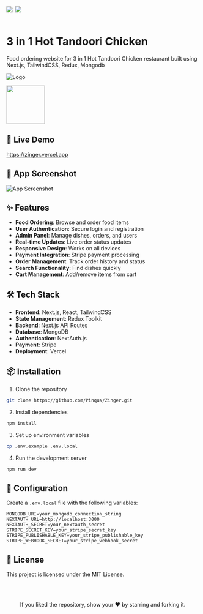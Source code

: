 <div align="left">
            <a href="https://paypal.me/piyushsati311999" target="_blank" style="display: inline-block;">
                <img
                    src="https://img.shields.io/badge/Donate-PayPal-blue.svg?style=flat-square&logo=paypal" 
                    align="left"
                />
            </a>
            <a href="https://www.buymeacoffee.com/piyushsati" target="_blank" style="display: inline-block;">
                <img
                    src="https://img.shields.io/badge/Donate-Buy%20Me%20A%20Coffee-orange.svg?style=flat-square&logo=buymeacoffee" 
                    align="left"
                />
            </a>
</div>  
<br/>  



# 3 in 1 Hot Tandoori Chicken

Food ordering website for 3 in 1 Hot Tandoori Chicken restaurant built using Next.js, TailwindCSS, Redux, Mongodb

![Logo](https://zinger.vercel.app/_next/image?url=%2Fimg%2FZinger.svg&w=128&q=75)

<img src="https://zinger.vercel.app/img/favicons/apple-touch-icon.png" height="100" alt="" />

## 🚀 Live Demo

https://zinger.vercel.app

## 📱 App Screenshot

![App Screenshot](https://i.ibb.co/8x3ZGnG/zinger.gif)

## ✨ Features

- **Food Ordering**: Browse and order food items
- **User Authentication**: Secure login and registration
- **Admin Panel**: Manage dishes, orders, and users
- **Real-time Updates**: Live order status updates
- **Responsive Design**: Works on all devices
- **Payment Integration**: Stripe payment processing
- **Order Management**: Track order history and status
- **Search Functionality**: Find dishes quickly
- **Cart Management**: Add/remove items from cart

## 🛠️ Tech Stack

- **Frontend**: Next.js, React, TailwindCSS
- **State Management**: Redux Toolkit
- **Backend**: Next.js API Routes
- **Database**: MongoDB
- **Authentication**: NextAuth.js
- **Payment**: Stripe
- **Deployment**: Vercel

## 📦 Installation

1. Clone the repository
```bash
git clone https://github.com/Pinqua/Zinger.git
```

2. Install dependencies
```bash
npm install
```

3. Set up environment variables
```bash
cp .env.example .env.local
```

4. Run the development server
```bash
npm run dev
```

## 🔧 Configuration

Create a `.env.local` file with the following variables:

```env
MONGODB_URI=your_mongodb_connection_string
NEXTAUTH_URL=http://localhost:3000
NEXTAUTH_SECRET=your_nextauth_secret
STRIPE_SECRET_KEY=your_stripe_secret_key
STRIPE_PUBLISHABLE_KEY=your_stripe_publishable_key
STRIPE_WEBHOOK_SECRET=your_stripe_webhook_secret
```

## 📝 License

This project is licensed under the MIT License.

<br/>
<br/>

<p align="center">If you liked the repository, show your  ❤️  by starring and forking it.</p>
  
